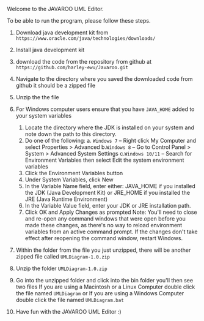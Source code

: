 Welcome to the JAVAROO UML Editor.

To be able to run the program, please follow these steps. 

1. Download java development kit from `https://www.oracle.com/java/technologies/downloads/`

2. Install java development kit

3. download the code from the repository from github at `https://github.com/harley-ewu/Javaroo.git`

4.  Navigate to the directory where you saved the downloaded code from github it should be a zipped file

5. Unzip the the file

6. For Windows computer users ensure that you have `JAVA_HOME` added to your system variables
   1. Locate the directory where the JDK is installed on your system and note down the path to this directory.
   2. Do one of the following:
      a. `Windows 7` – Right click My Computer and select Properties > Advanced
      b.`Windows 8` – Go to Control Panel > System > Advanced System Settings
      c.`Windows 10/11` – Search for Environment Variables then select Edit the system environment variables
   4. Click the Environment Variables button
   5. Under System Variables, click New
   6. In the Variable Name field, enter either:
            JAVA_HOME if you installed the JDK (Java Development Kit)
                  or
            JRE_HOME if you installed the JRE (Java Runtime Environment)
   7. In the Variable Value field, enter your JDK or JRE installation path.
   8. Click OK and Apply Changes as prompted
      Note: You'll need to close and re-open any command windows that were open before you made these changes,
      as there's no way to reload environment variables from an active command prompt. If the changes don't take
      effect after reopening the command window, restart Windows.

7. Within the folder from the file you just unzipped, there will be another zipped file called `UMLDiagram-1.0.zip`

8. Unzip the folder `UMLDiagram-1.0.zip`

9. Go into the unzipped folder and click into the bin folder you'll then see two files
         If you are using a Macintosh or a Linux Computer double click the file named `UMLDiagram`
            or
         If you are using a Windows Computer double click the file named `UMLDiagram.bat`

10. Have fun with the JAVAROO UML Editor :)
